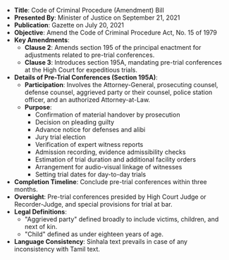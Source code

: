 - **Title**: Code of Criminal Procedure (Amendment) Bill
- **Presented By**: Minister of Justice on September 21, 2021
- **Publication**: Gazette on July 20, 2021
- **Objective**: Amend the Code of Criminal Procedure Act, No. 15 of 1979
- **Key Amendments**:
  - **Clause 2**: Amends section 195 of the principal enactment for adjustments related to pre-trial conferences.
  - **Clause 3**: Introduces section 195A, mandating pre-trial conferences at the High Court for expeditious trials.
- **Details of Pre-Trial Conferences (Section 195A)**:
  - **Participation**: Involves the Attorney-General, prosecuting counsel, defense counsel, aggrieved party or their counsel, police station officer, and an authorized Attorney-at-Law.
  - **Purpose**: 
    - Confirmation of material handover by prosecution
    - Decision on pleading guilty
    - Advance notice for defenses and alibi
    - Jury trial election
    - Verification of expert witness reports
    - Admission recording, evidence admissibility checks
    - Estimation of trial duration and additional facility orders
    - Arrangement for audio-visual linkage of witnesses
    - Setting trial dates for day-to-day trials
- **Completion Timeline**: Conclude pre-trial conferences within three months.
- **Oversight**: Pre-trial conferences presided by High Court Judge or Recorder-Judge, and special provisions for trial at bar.
- **Legal Definitions**:
  - "Aggrieved party" defined broadly to include victims, children, and next of kin.
  - "Child" defined as under eighteen years of age.
- **Language Consistency**: Sinhala text prevails in case of any inconsistency with Tamil text.